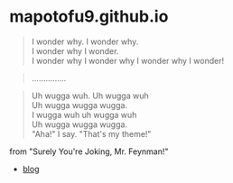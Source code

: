 # mapotofu9.github.io


> I wonder why.  I wonder why.  
I wonder why I wonder.   
I wonder why I wonder why I wonder why I wonder! 

> \.\.\.\.\.\.\.\.\.\.\.\.\.\.\.

> Uh wugga wuh. Uh wugga wuh  
Uh wugga wugga wugga.  
I wugga wuh uh wugga wuh  
Uh wugga wugga wugga.  
"Aha!" I say. "That's my theme!"

from "Surely You're Joking, Mr. Feynman!"


- [blog](https://mapotofu9.github.io/)

